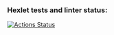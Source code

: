 ### Hexlet tests and linter status:
[![Actions Status](https://github.com/RKharin/python-project-49/workflows/hexlet-check/badge.svg)](https://github.com/RKharin/python-project-49/actions)